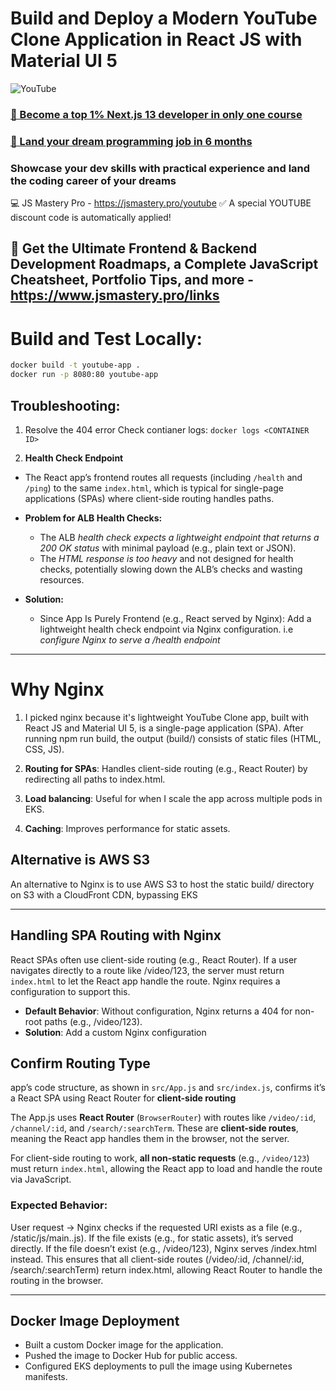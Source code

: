 # Build and Deploy a Modern YouTube Clone Application in React JS with Material UI 5

![YouTube](https://i.ibb.co/4R5RkmW/Thumbnail-5.png)

### [🌟 Become a top 1% Next.js 13 developer in only one course](https://jsmastery.pro/next13)
### [🚀 Land your dream programming job in 6 months](https://jsmastery.pro/masterclass)

### Showcase your dev skills with practical experience and land the coding career of your dreams
💻 JS Mastery Pro - https://jsmastery.pro/youtube
✅ A special YOUTUBE discount code is automatically applied!

📙 Get the Ultimate Frontend & Backend Development Roadmaps, a Complete JavaScript Cheatsheet, Portfolio Tips, and more - https://www.jsmastery.pro/links
---

# Build and Test Locally:
```bash
docker build -t youtube-app .
docker run -p 8080:80 youtube-app
```

## Troubleshooting:
1. Resolve the 404 error
Check contianer logs:
`docker logs <CONTAINER ID>`

2. **Health Check Endpoint**
- The React app’s frontend routes all requests (including `/health` and `/ping`) to the same `index.html`, which is typical for single-page applications (SPAs) where client-side routing handles paths.

- **Problem for ALB Health Checks:**
    - The ALB *health check expects a lightweight endpoint that returns a 200 OK status* with minimal payload (e.g., plain text or JSON).
    - The *HTML response is too heavy* and not designed for health checks, potentially slowing down the ALB’s checks and wasting resources.

- **Solution:**    
    - Since App Is Purely Frontend (e.g., React served by Nginx): Add a lightweight health check endpoint via Nginx configuration.
    i.e *configure Nginx to serve a /health endpoint*


---

# Why Nginx
1. I picked nginx because it's lightweight
YouTube Clone app, built with React JS and Material UI 5, is a single-page application (SPA). After running npm run build, the output (build/) consists of static files (HTML, CSS, JS).

2. **Routing for SPAs**: Handles client-side routing (e.g., React Router) by redirecting all paths to index.html.

3. **Load balancing**: Useful for when I scale the app across multiple pods in EKS.

4. **Caching**: Improves performance for static assets.

## Alternative is AWS S3
An alternative to Nginx is to use AWS S3 to host the static build/ directory on S3 with a CloudFront CDN, bypassing EKS

---

## Handling SPA Routing with Nginx
React SPAs often use client-side routing (e.g., React Router). If a user navigates directly to a route like /video/123, the server must return `index.html` to let the React app handle the route. Nginx requires a configuration to support this.

- **Default Behavior**: Without configuration, Nginx returns a 404 for non-root paths (e.g., /video/123).
- **Solution**: Add a custom Nginx configuration

## Confirm Routing Type
app’s code structure, as shown in `src/App.js` and `src/index.js`, confirms it’s a React SPA using React Router for **client-side routing**

The App.js uses **React Router** (`BrowserRouter`) with routes like `/video/:id`, `/channel/:id`, and `/search/:searchTerm`. These are **client-side routes**, meaning the React app handles them in the browser, not the server.

For client-side routing to work, **all non-static requests** (e.g., `/video/123`) must return `index.html`, allowing the React app to load and handle the route via JavaScript.

### Expected Behavior:
User request -> 
Nginx checks if the requested URI exists as a file (e.g., /static/js/main.<hash>.js).
If the file exists (e.g., for static assets), it’s served directly.
If the file doesn’t exist (e.g., /video/123), Nginx serves /index.html instead.
This ensures that all client-side routes (/video/:id, /channel/:id, /search/:searchTerm) return index.html, allowing React Router to handle the routing in the browser.

---

## Docker Image Deployment
- Built a custom Docker image for the application.
- Pushed the image to Docker Hub for public access.
- Configured EKS deployments to pull the image using Kubernetes manifests.